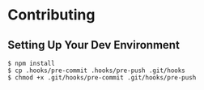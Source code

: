 # Contributing

## Setting Up Your Dev Environment
```
$ npm install
$ cp .hooks/pre-commit .hooks/pre-push .git/hooks
$ chmod +x .git/hooks/pre-commit .git/hooks/pre-push
```

